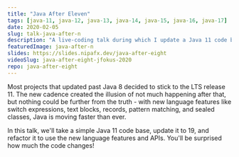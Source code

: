 ```yaml
---
title: "Java After Eleven"
tags: [java-11, java-12, java-13, java-14, java-15, java-16, java-17]
date: 2020-02-05
slug: talk-java-after-n
description: "A live-coding talk during which I update a Java 11 code base to Java 17, making good use of new language features, additional and improved APIs, and JVM capabilities"
featuredImage: java-after-n
slides: https://slides.nipafx.dev/java-after-eight
videoSlug: java-after-eight-jfokus-2020
repo: java-after-eight
---
```


Most projects that updated past Java 8 decided to stick to the LTS release 11.
The new cadence created the illusion of not much happening after that, but nothing could be further from the truth - with new language features like switch expressions, text blocks, records, pattern matching, and sealed classes, Java is moving faster than ever.

In this talk, we'll take a simple Java 11 code base, update it to 19, and refactor it to use the new language features and APIs.
You'll be surprised how much the code changes!
